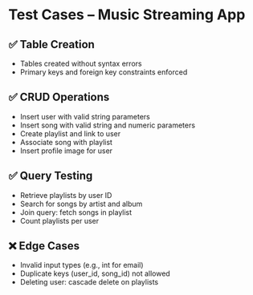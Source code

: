 # Test Cases – Music Streaming App

## ✅ Table Creation
- Tables created without syntax errors
- Primary keys and foreign key constraints enforced

## ✅ CRUD Operations
- Insert user with valid string parameters
- Insert song with valid string and numeric parameters
- Create playlist and link to user
- Associate song with playlist
- Insert profile image for user

## ✅ Query Testing
- Retrieve playlists by user ID
- Search for songs by artist and album
- Join query: fetch songs in playlist
- Count playlists per user

## ❌ Edge Cases
- Invalid input types (e.g., int for email)
- Duplicate keys (user_id, song_id) not allowed
- Deleting user: cascade delete on playlists
